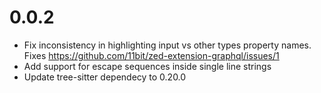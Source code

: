 # 0.0.2

- Fix inconsistency in highlighting input vs other types property names. Fixes https://github.com/11bit/zed-extension-graphql/issues/1
- Add support for escape sequences inside single line strings
- Update tree-sitter dependecy to 0.20.0
